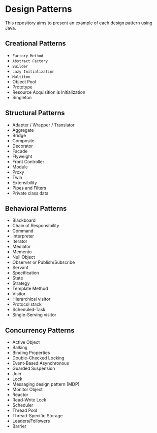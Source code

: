 Design Patterns
===============

This repository aims to present an example of each design pattern using Java.

Creational Patterns
-------------------

* `Factory Method`
* `Abstract Factory`
* `Builder`
* `Lazy Initialization`
* `Multiton`
* Object Pool
* Prototype
* Resource Acquisition is Initialization
* Singleton

Structural Patterns
-------------------

* Adapter / Wrapper / Translator
* Aggregate
* Bridge
* Composite
* Decorator
* Facade
* Flyweight
* Front Controller
* Module
* Proxy
* Twin
* Extensibility
* Pipes and Filters
* Private class data

Behavioral Patterns
-------------------

* Blackboard
* Chain of Responsibility
* Command
* Interpreter
* Iterator
* Mediator
* Memento
* Null Object
* Observer or Publish/Subscribe
* Servant
* Specification
* State
* Strategy
* Template Method
* Visitor
* Hierarchical visitor
* Protocol stack
* Scheduled-Task
* Single-Serving visitor

Concurrency Patterns
--------------------

* Active Object
* Balking
* Binding Properties
* Double-Checked Locking
* Event-Based Asynchronous
* Guarded Suspension
* Join
* Lock
* Messaging design pattern (MDP)
* Monitor Object
* Reactor
* Read-Write Lock
* Scheduler
* Thread Pool
* Thread-Specific Storage
* Leaders/Followers
* Barrier